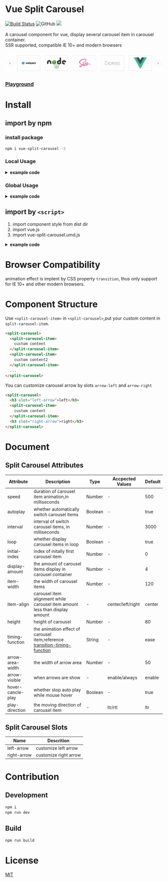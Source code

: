 # Vue Split Carousel

[![Build Status](https://travis-ci.com/Aaron00101010/vue-split-carousel.svg?branch=master)](https://travis-ci.com/Aaron00101010/vue-split-carousel)
![GitHub](https://img.shields.io/github/license/aaron00101010/vue-split-carousel.svg)
![](https://img.shields.io/npm/v/vue-split-carousel.svg)
<br>
<br>
A carousel component for vue, display several carousel item in carousel container.  
SSR supported, compatible IE 10+ and modern browsers
<br>
<br>
![show](./examples/GIF.gif)  

### [Playground](https://aaron00101010.github.io/vue-split-carousel/)  

# Install

## import by npm

### install package

```bash
npm i vue-split-carousel -S
```

### Local Usage

<details>

<summary><strong>example code</strong></summary>

```html
<template>
  <div id="app">
    <split-carousel>
      <split-carousel-item v-for="item in 8" :key="item">
        {{ item }}
      </split-carousel-item>
    </split-carousel>
  </div>
</template>

<script>
  import { SplitCarousel, SplitCarouselItem } from "vue-split-carousel";
  export default {
    components: {
      SplitCarousel,
      SplitCarouselItem
    }
  };
</script>

<style>
  #app {
    width: 800px;
    margin: 60px auto;
  }
</style>
```

</details>

### Global Usage

<details>

<summary><strong>example code</strong></summary>

```js
import Vue from "vue";
import App from "./App.vue";

import SplitCarousel from "vue-split-carousel";
import "vue-split-carousel/dist/vue-split-carousel.css";
Vue.use(SplitCarousel);

new Vue({
  render: h => h(App)
}).$mount("#app");
```

</details>

## import by `<script>`

1. import component style from dist dir
2. import vue.js
3. import vue-split-carousel.umd.js

<details>

<summary><strong>example code</strong></summary>

```html
<!DOCTYPE html>
<html lang="en">
  <head>
    <!-- import component-style -->
    <link rel="stylesheet" href="./vue-split-carousel.css" />
  </head>
  <body>
    <div id="app" style="width:800px;margin:0 auto;">
      <split-carousel>
        <split-carousel-item v-for="item in list" :key="item">
          {{ item }}
        </split-carousel-item>
      </split-carousel>
    </div>
    <!-- import vue -->
    <script src="https://cdn.jsdelivr.net/npm/vue"></script>
    <!-- import component script vue-split-carousel.umd.js from dist dir -->
    <script src="./vue-split-carousel.umd.js"></script>
    <script>
      new Vue({
        data() {
          return {
            list: 6
          };
        }
      }).$mount("#app");
    </script>
  </body>
</html>
```

</details>

# Browser Compatibility

animation effect is implent by CSS property `transition`, thus only support for IE 10+ and other modern browsers.

# Component Structure

Use `<split-carousel-item>` in `<split-carousel>`,put your custom content in `split-carousel-item`.

```html
<split-carousel>
  <split-carousel-item>
    custom content
  </split-carousel-item>
  <split-carousel-item>
    custom content2
  </split-carousel-item>
  ...
</split-carousel>
```

You can customize carousel arrow by slots `arrow-left` and `arrow-right`

```html
<split-carousel>
  <h3 slot="left-arrow">left</h3>
  <split-carousel-item>
    custom content
  </split-carousel-item>
  <h3 slot="right-arrow">right</h3>
</split-carousel>
```

# Document

## Split Carousel Attributes

| Attribute         | Description                                                                     | Type    | Accpected Values  | Default |
| ----------------- | ------------------------------------------------------------------------------- | ------- | ----------------- | ------- |
| speed             | duration of carousel item animation,in milliseconds                             | Number  | -                 | 500     |
| autoplay          | whether automatically switch carousel items                                     | Boolean | -                 | true    |
| interval          | interval of switch carousel items, in milliseconds                              | Number  | -                 | 3000    |
| loop              | whether display carousel items in loop                                          | Boolean | -                 | true    |
| initial-index     | index of initally first carousel item                                           | Number  | -                 | 0       |
| display-amount    | the amount of carousel items display in carousel container                      | Number  | -                 | 4       |
| item-width        | the width of carousel items                                                     | Number  | -                 | 120     |
| item-align        | carousel item alignment while carousel item amount less than display amount     | -       | center/left/right | center  |
| height            | height of carousel                                                              | Number  | -                 | 80      |
| timing-function   | the animation effect of carousel item,reference [transition-timing-function][1] | String  | -                 | ease    |
| arrow-area-width  | the width of arrow area                                                         | Number  | -                 | 50      |
| arrow-visible     | when arrows are show                                                            | -       | enable/always     | enable  |
| hover-cancle-play | whether stop auto play while mouse hover                                        | Boolean | -                 | true    |
| play-direction    | the moving direction of carousel item                                           | -       | ltr/rtl           | ltr     |

## Split Carousel Slots

| Name        | Descrition         |
| ----------- | ------------------ |
| left-arrow  | customize left arrow  |
| right-arrow | customize right arrow |

# Contribution

## Development

```bash
npm i
npm run dev
```

## Build

```bash
npm run build
```

# License

[MIT](./LICENSE)

[1]: https://developer.mozilla.org/zh-CN/docs/Web/CSS/transition-timing-function
